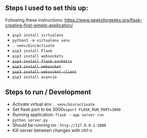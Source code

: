 ## Steps I used to set this up: 
Following these instructions: https://www.geeksforgeeks.org/flask-creating-first-simple-application/
- `pip3 install virtualenv`
- `python3 -m virtualenv venv`
- `. venv/bin/activate`
- `pip3 install Flask`
- `pip3 install websockets`
- ~~`pip3 install flask-socketio`~~
- ~~`pip3 install websocket`~~
- ~~`pip3 install websocket-client`~~
- `pip3 install asyncio`

## Steps to run / Development
- Activate virtual env `. venv/bin/activate`
- Set flask port to be 3000`export FLASK_RUN_PORT=3000`
- Running application: `flask --app server run`
- `python server.py`
- Should be running on : `http://127.0.0.1:3000`
- Kill server between changes with ctrl-c
